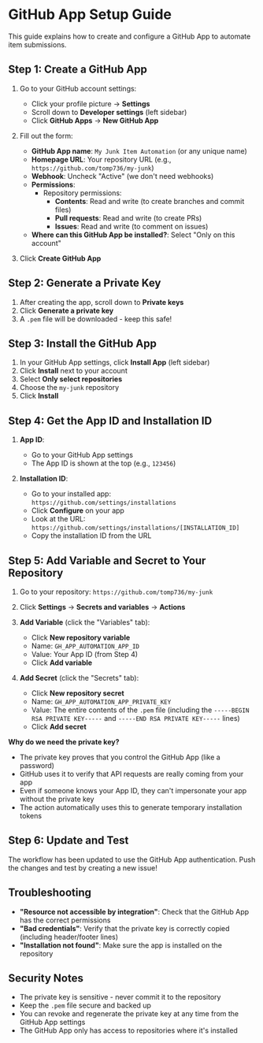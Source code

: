# GitHub App Setup Guide

This guide explains how to create and configure a GitHub App to automate item submissions.

## Step 1: Create a GitHub App

1. Go to your GitHub account settings:
   - Click your profile picture → **Settings**
   - Scroll down to **Developer settings** (left sidebar)
   - Click **GitHub Apps** → **New GitHub App**

2. Fill out the form:
   - **GitHub App name**: `My Junk Item Automation` (or any unique name)
   - **Homepage URL**: Your repository URL (e.g., `https://github.com/tomp736/my-junk`)
   - **Webhook**: Uncheck "Active" (we don't need webhooks)
   - **Permissions**:
     - Repository permissions:
       - **Contents**: Read and write (to create branches and commit files)
       - **Pull requests**: Read and write (to create PRs)
       - **Issues**: Read and write (to comment on issues)
   - **Where can this GitHub App be installed?**: Select "Only on this account"

3. Click **Create GitHub App**

## Step 2: Generate a Private Key

1. After creating the app, scroll down to **Private keys**
2. Click **Generate a private key**
3. A `.pem` file will be downloaded - keep this safe!

## Step 3: Install the GitHub App

1. In your GitHub App settings, click **Install App** (left sidebar)
2. Click **Install** next to your account
3. Select **Only select repositories**
4. Choose the `my-junk` repository
5. Click **Install**

## Step 4: Get the App ID and Installation ID

1. **App ID**:
   - Go to your GitHub App settings
   - The App ID is shown at the top (e.g., `123456`)

2. **Installation ID**:
   - Go to your installed app: `https://github.com/settings/installations`
   - Click **Configure** on your app
   - Look at the URL: `https://github.com/settings/installations/[INSTALLATION_ID]`
   - Copy the installation ID from the URL

## Step 5: Add Variable and Secret to Your Repository

1. Go to your repository: `https://github.com/tomp736/my-junk`
2. Click **Settings** → **Secrets and variables** → **Actions**

3. **Add Variable** (click the "Variables" tab):
   - Click **New repository variable**
   - Name: `GH_APP_AUTOMATION_APP_ID`
   - Value: Your App ID (from Step 4)
   - Click **Add variable**

4. **Add Secret** (click the "Secrets" tab):
   - Click **New repository secret**
   - Name: `GH_APP_AUTOMATION_APP_PRIVATE_KEY`
   - Value: The entire contents of the `.pem` file (including the `-----BEGIN RSA PRIVATE KEY-----` and `-----END RSA PRIVATE KEY-----` lines)
   - Click **Add secret**

**Why do we need the private key?**
- The private key proves that you control the GitHub App (like a password)
- GitHub uses it to verify that API requests are really coming from your app
- Even if someone knows your App ID, they can't impersonate your app without the private key
- The action automatically uses this to generate temporary installation tokens

## Step 6: Update and Test

The workflow has been updated to use the GitHub App authentication. Push the changes and test by creating a new issue!

## Troubleshooting

- **"Resource not accessible by integration"**: Check that the GitHub App has the correct permissions
- **"Bad credentials"**: Verify that the private key is correctly copied (including header/footer lines)
- **"Installation not found"**: Make sure the app is installed on the repository

## Security Notes

- The private key is sensitive - never commit it to the repository
- Keep the `.pem` file secure and backed up
- You can revoke and regenerate the private key at any time from the GitHub App settings
- The GitHub App only has access to repositories where it's installed
